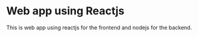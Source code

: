 # Web app using Reactjs

This is web app using reactjs for the frontend and nodejs for the backend.
